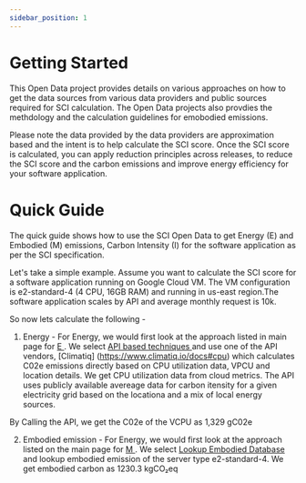 ```yaml
---
sidebar_position: 1
---
```


# Getting Started

This Open Data project provides details on various approaches on how to get the data sources from various data providers and public sources required for SCI calculation. The Open Data projects also provdies the methdology and the calculation guidelines for emobodied emissions.

Please note the data provided by the data providers are approximation based and the intent is to help calculate the SCI score. Once the SCI score is calculated, you can apply reduction principles across releases, to reduce the SCI score and the carbon emissions and improve energy efficiency for your software application.


# Quick Guide 
The quick guide shows how to use the SCI Open Data to get Energy (E) and Embodied (M) emissions,
Carbon Intensity (I) for the software application as per the SCI specification.

Let's take a simple example. Assume you want to calculate the SCI score for a software application running on Google Cloud VM. The VM configuration is e2-standard-4 (4 CPU, 16GB RAM) and running in us-east region.The software application scales by API and average monthly request is 10k.  

So now lets calculate the following -
1. Energy -  For Energy, we would first look at the approach listed in main page for [ E ](E).
We select [ API based techniques ](APIBased.md) and use one of the API vendors, [Climatiq] (https://www.climatiq.io/docs#cpu) which calculates C02e emissions directly based on CPU utilization data, VPCU and location details. We get CPU utilization data from cloud metrics. The API uses publicly available 
avereage data for carbon itensity for a given electricity grid based on the locationa and 
a mix of local energy sources.

By Calling the API, we get the C02e of the VCPU as 1,329 gC02e

2. Embodied emission -  For Energy, we would first look at the approach listed on the main page for [ M ](M).
We select  [ Lookup Embodied Database ](EmbodiedDatabase.md) and lookup embodied emission of the server type e2-standard-4. We get embodied carbon as 1230.3 kgCO₂eq




